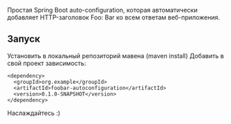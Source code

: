 Простая Spring Boot auto-configuration, которая автоматически добавляет HTTP-заголовок Foo: Bar ко всем ответам веб-приложения.
## Запуск
Установить в локальный репозиторий мавена (maven install)
Добавить в свой проект зависимость:
```
<dependency>
  <groupId>org.example</groupId>
  <artifactId>foobar-autoconfiguration</artifactId>
  <version>0.1.0-SNAPSHOT</version>
</dependency>
```
Наслаждайтесь :)
